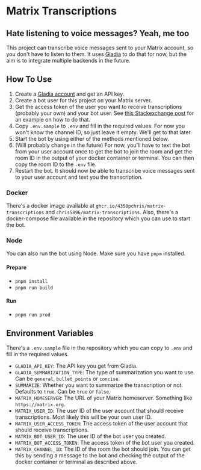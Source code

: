 # Matrix Transcriptions

## Hate listening to voice messages? Yeah, me too

This project can transcribe voice messages sent to your Matrix account, so you don't have to listen to them. It uses [Gladia](https://app.gladia.io) to do that for now, but the aim is to integrate multiple backends in the future.

## How To Use

1. Create a [Gladia account](https://app.gladia.io) and get an API key.
2. Create a bot user for this project on your Matrix server.
3. Get the access token of the user you want to receive transcriptions (probably your own) and your bot user. See [this Stackexchange post](https://webapps.stackexchange.com/questions/131056/how-to-get-an-access-token-for-element-riot-matrix) for an example on how to do that.
4. Copy `.env.sample` to `.env` and fill in the required values. For now you won't know the channel ID, so just leave it empty. We'll get to that later.
5. Start the bot by using either of the methods mentioned below.
6. (Will probably change in the future) For now, you'll have to text the bot from your user account once to get the bot to join the room and get the room ID in the output of your docker container or terminal. You can then copy the room ID to the `.env` file.
7. Restart the bot. It should now be able to transcribe voice messages sent to your user account and text you the transcription.

### Docker

There's a docker image available at `ghcr.io/4350pchris/matrix-transcriptions` and `chris5896/matrix-transcriptions`. Also, there's a docker-compose file available in the repository which you can use to start the bot.

### Node

You can also run the bot using Node. Make sure you have `pnpm` installed.

#### Prepare

* `pnpm install`
* `pnpm run build`

#### Run

* `pnpm run prod`

## Environment Variables

There's a `.env.sample` file in the repository which you can copy to `.env` and fill in the required values.

* `GLADIA_API_KEY`: The API key you get from Gladia.
* `GLADIA_SUMMARIZATION_TYPE`: The type of summarization you want to use. Can be `general`, `bullet_points` or `concise`.
* `SUMMARIZE`: Whether you want to summarize the transcription or not. Defaults to `true`. Can be `true` or `false`.
* `MATRIX_HOMESERVER`: The URL of your Matrix homeserver. Something like `https://matrix.org`.
* `MATRIX_USER_ID`: The user ID of the user account that should receive transcriptions. Most likely this will be your own user ID.
* `MATRIX_USER_ACCESS_TOKEN`: The access token of the user account that should receive transcriptions.
* `MATRIX_BOT_USER_ID`: The user ID of the bot user you created.
* `MATRIX_BOT_ACCESS_TOKEN`: The access token of the bot user you created.
* `MATRIX_CHANNEL_ID`: The ID of the room the bot should join. You can get this by sending a message to the bot and checking the output of the docker container or terminal as described above.

